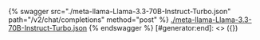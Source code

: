 [#generator:start]: <> ({ "template": "openapi" })
{% swagger src="./meta-llama-Llama-3.3-70B-Instruct-Turbo.json" path="/v2/chat/completions" method="post" %}
[./meta-llama-Llama-3.3-70B-Instruct-Turbo.json](./meta-llama-Llama-3.3-70B-Instruct-Turbo.json)
{% endswagger %}
[#generator:end]: <> ({})